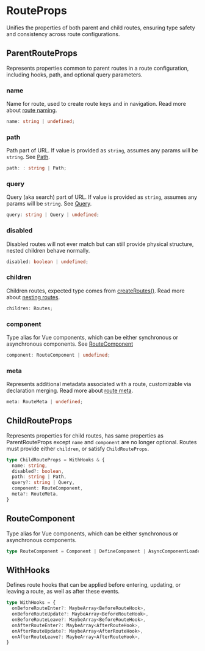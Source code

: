 # RouteProps

Unifies the properties of both parent and child routes, ensuring type safety and consistency across route configurations.

## ParentRouteProps

Represents properties common to parent routes in a route configuration, including hooks, path, and optional query parameters.

### name

Name for route, used to create route keys and in navigation. Read more about [route naming](http://localhost:5173/core-concepts/defining-routes#route-names).

```ts
name: string | undefined;
```

### path

Path part of URL. If value is provided as `string`, assumes any params will be `string`. See [Path](/api/functions/path).

```ts
path: : string | Path;
```

### query

Query (aka search) part of URL. If value is provided as `string`, assumes any params will be `string`. See [Query](/api/functions/query).

```ts
query: string | Query | undefined;
```

### disabled

Disabled routes will not ever match but can still provide physical structure, nested children behave normally.

```ts
disabled: boolean | undefined;
```

### children

Children routes, expected type comes from [createRoutes()](/api/functions/createRoutes). Read more about [nesting routes](/core-concepts/defining-routes#nested-routes).

```ts
children: Routes;
```

### component

Type alias for Vue components, which can be either synchronous or asynchronous components. See [RouteComponent](/api/types/RouteProps.html#routecomponent)

```ts
component: RouteComponent | undefined;
```

### meta

Represents additional metadata associated with a route, customizable via declaration merging. Read more about [route meta](/api/interfaces/RouteMeta).

```ts
meta: RouteMeta | undefined;
```

## ChildRouteProps

Represents properties for child routes, has same properties as ParentRouteProps except `name` and `component` are no longer optional. Routes must provide either `children`, or satisfy `ChildRouteProps`.

```ts
type ChildRouteProps = WithHooks & {
  name: string,
  disabled?: boolean,
  path: string | Path,
  query?: string | Query,
  component: RouteComponent,
  meta?: RouteMeta,
}
```

## RouteComponent

Type alias for Vue components, which can be either synchronous or asynchronous components.

```ts
type RouteComponent = Component | DefineComponent | AsyncComponentLoader
```

## WithHooks

Defines route hooks that can be applied before entering, updating, or leaving a route, as well as after these events.

```ts
type WithHooks = {
  onBeforeRouteEnter?: MaybeArray<BeforeRouteHook>,
  onBeforeRouteUpdate?: MaybeArray<BeforeRouteHook>,
  onBeforeRouteLeave?: MaybeArray<BeforeRouteHook>,
  onAfterRouteEnter?: MaybeArray<AfterRouteHook>,
  onAfterRouteUpdate?: MaybeArray<AfterRouteHook>,
  onAfterRouteLeave?: MaybeArray<AfterRouteHook>,
}
```
